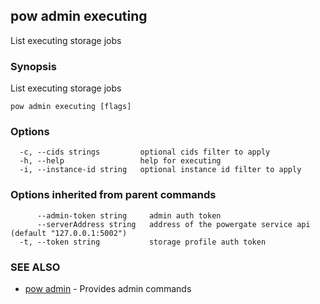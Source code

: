 ## pow admin executing

List executing storage jobs

### Synopsis

List executing storage jobs

```
pow admin executing [flags]
```

### Options

```
  -c, --cids strings         optional cids filter to apply
  -h, --help                 help for executing
  -i, --instance-id string   optional instance id filter to apply
```

### Options inherited from parent commands

```
      --admin-token string     admin auth token
      --serverAddress string   address of the powergate service api (default "127.0.0.1:5002")
  -t, --token string           storage profile auth token
```

### SEE ALSO

* [pow admin](pow_admin.md)	 - Provides admin commands

